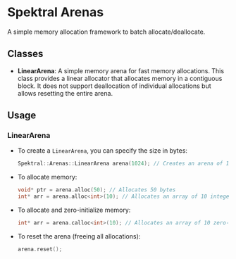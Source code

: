 # Spektral Arenas

A simple memory allocation framework to batch allocate/deallocate.

## Classes

* **LinearArena**: A simple memory arena for fast memory allocations. This class provides a linear allocator that allocates memory in a contiguous block. It does not support deallocation of individual allocations but allows resetting the entire arena.

## Usage

### LinearArena

* To create a `LinearArena`, you can specify the size in bytes:

    ```cpp
    Spektral::Arenas::LinearArena arena(1024); // Creates an arena of 1024 bytes
    ```

* To allocate memory:

    ```cpp
    void* ptr = arena.alloc(50); // Allocates 50 bytes
    int* arr = arena.alloc<int>(10); // Allocates an array of 10 integers
    ```

* To allocate and zero-initialize memory:

    ```cpp
    int* arr = arena.calloc<int>(10); // Allocates an array of 10 zero-initialized integers
    ```

* To reset the arena (freeing all allocations):

    ```cpp
    arena.reset();
    ```
